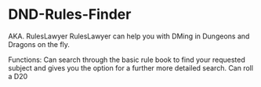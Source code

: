 # DND-Rules-Finder
AKA. RulesLawyer
RulesLawyer can help you with DMing in Dungeons and Dragons on the fly.

Functions: Can search through the basic rule book to find your requested subject and gives you the option for a further more detailed search. Can roll a D20
